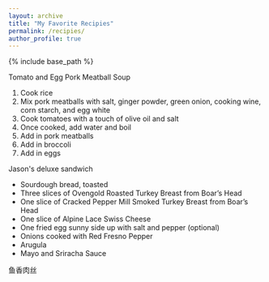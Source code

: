 ```yaml
---
layout: archive
title: "My Favorite Recipies"
permalink: /recipies/
author_profile: true
---
```


{% include base_path %}

Tomato and Egg Pork Meatball Soup
1. Cook rice
2. Mix pork meatballs with salt, ginger powder, green onion, cooking wine, corn starch, and egg white
3. Cook tomatoes with a touch of olive oil and salt
4. Once cooked, add water and boil
5. Add in pork meatballs
6. Add in broccoli
7. Add in eggs

Jason's deluxe sandwich
* Sourdough bread, toasted
* Three slices of Ovengold Roasted Turkey Breast from Boar’s Head
* One slice of Cracked Pepper Mill Smoked Turkey Breast from Boar’s Head
* One slice of Alpine Lace Swiss Cheese
* One fried egg sunny side up with salt and pepper (optional)
* Onions cooked with Red Fresno Pepper
* Arugula
* Mayo and Sriracha Sauce

鱼香肉丝

